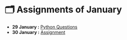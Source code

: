 # 🗂️ Assignments of January

- **29 January :** [Python Questions](1Assignment)
- **30 January :** [Assignment](30%20Jan)
